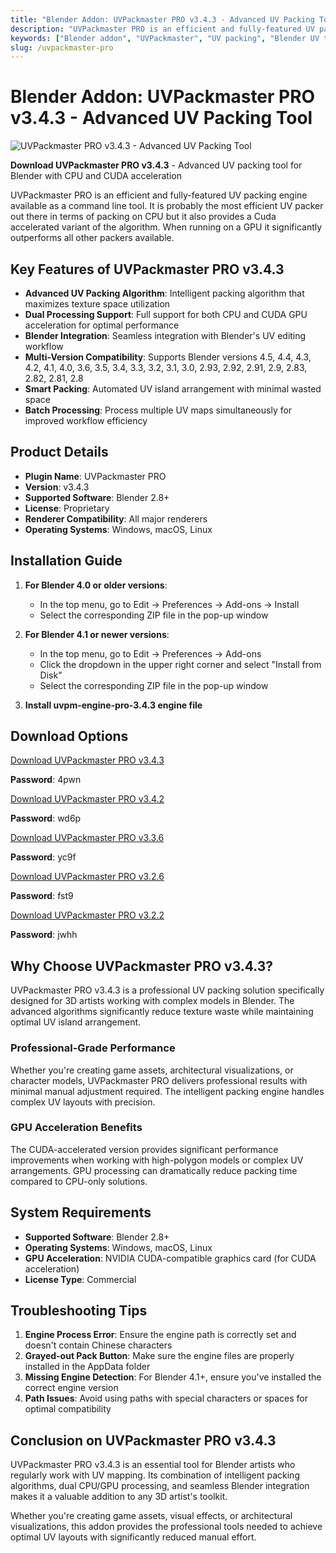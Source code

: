 ```yaml
---
title: "Blender Addon: UVPackmaster PRO v3.4.3 - Advanced UV Packing Tool"
description: "UVPackmaster PRO is an efficient and fully-featured UV packing engine for Blender with CPU and CUDA acceleration. This professional tool significantly improves UV packing efficiency with intelligent algorithms."
keywords: ["Blender addon", "UVPackmaster", "UV packing", "Blender UV tool", "3D modeling", "texture mapping", "CUDA acceleration", "UV optimization"]
slug: /uvpackmaster-pro
---
```


# Blender Addon: UVPackmaster PRO v3.4.3 - Advanced UV Packing Tool

![UVPackmaster PRO v3.4.3 - Advanced UV Packing Tool](https://www.gfxcamp.com/wp-content/uploads/2022/04/Uvpackmaster-3.jpg)

**Download UVPackmaster PRO v3.4.3** - Advanced UV packing tool for Blender with CPU and CUDA acceleration

UVPackmaster PRO is an efficient and fully-featured UV packing engine available as a command line tool. It is probably the most efficient UV packer out there in terms of packing on CPU but it also provides a Cuda accelerated variant of the algorithm. When running on a GPU it significantly outperforms all other packers available.

## Key Features of UVPackmaster PRO v3.4.3

- **Advanced UV Packing Algorithm**: Intelligent packing algorithm that maximizes texture space utilization
- **Dual Processing Support**: Full support for both CPU and CUDA GPU acceleration for optimal performance
- **Blender Integration**: Seamless integration with Blender's UV editing workflow
- **Multi-Version Compatibility**: Supports Blender versions 4.5, 4.4, 4.3, 4.2, 4.1, 4.0, 3.6, 3.5, 3.4, 3.3, 3.2, 3.1, 3.0, 2.93, 2.92, 2.91, 2.9, 2.83, 2.82, 2.81, 2.8
- **Smart Packing**: Automated UV island arrangement with minimal wasted space
- **Batch Processing**: Process multiple UV maps simultaneously for improved workflow efficiency

## Product Details

- **Plugin Name**: UVPackmaster PRO
- **Version**: v3.4.3
- **Supported Software**: Blender 2.8+
- **License**: Proprietary
- **Renderer Compatibility**: All major renderers
- **Operating Systems**: Windows, macOS, Linux

## Installation Guide

1. **For Blender 4.0 or older versions**:
   - In the top menu, go to Edit → Preferences → Add-ons → Install
   - Select the corresponding ZIP file in the pop-up window

2. **For Blender 4.1 or newer versions**:
   - In the top menu, go to Edit → Preferences → Add-ons
   - Click the dropdown in the upper right corner and select "Install from Disk"
   - Select the corresponding ZIP file in the pop-up window

3. **Install uvpm-engine-pro-3.4.3 engine file**

## Download Options

[Download UVPackmaster PRO v3.4.3](https://pan.baidu.com/s/1fH4Vj8LxaNT-frWSsmDVHw?pwd=4pwn)

**Password**: 4pwn

[Download UVPackmaster PRO v3.4.2](https://pan.baidu.com/s/1Q1uyuytr_9BV_NfD3lzdYA?pwd=wd6p)

**Password**: wd6p

[Download UVPackmaster PRO v3.3.6](https://pan.baidu.com/s/1fpKORJfD51cjZCpSnEXdfw?pwd=yc9f)

**Password**: yc9f

[Download UVPackmaster PRO v3.2.6](https://pan.baidu.com/s/1p-cfOLjmuwQP09CzKqL3uw?pwd=fst9)

**Password**: fst9

[Download UVPackmaster PRO v3.2.2](https://pan.baidu.com/s/1UlmEUyXpXPvP5VZ9T--3cw?pwd=jwhh)

**Password**: jwhh

## Why Choose UVPackmaster PRO v3.4.3?

UVPackmaster PRO v3.4.3 is a professional UV packing solution specifically designed for 3D artists working with complex models in Blender. The advanced algorithms significantly reduce texture waste while maintaining optimal UV island arrangement.

### Professional-Grade Performance

Whether you're creating game assets, architectural visualizations, or character models, UVPackmaster PRO delivers professional results with minimal manual adjustment required. The intelligent packing engine handles complex UV layouts with precision.

### GPU Acceleration Benefits

The CUDA-accelerated version provides significant performance improvements when working with high-polygon models or complex UV arrangements. GPU processing can dramatically reduce packing time compared to CPU-only solutions.

## System Requirements

- **Supported Software**: Blender 2.8+
- **Operating Systems**: Windows, macOS, Linux
- **GPU Acceleration**: NVIDIA CUDA-compatible graphics card (for CUDA acceleration)
- **License Type**: Commercial

## Troubleshooting Tips

1. **Engine Process Error**: Ensure the engine path is correctly set and doesn't contain Chinese characters
2. **Grayed-out Pack Button**: Make sure the engine files are properly installed in the AppData folder
3. **Missing Engine Detection**: For Blender 4.1+, ensure you've installed the correct engine version
4. **Path Issues**: Avoid using paths with special characters or spaces for optimal compatibility

## Conclusion on UVPackmaster PRO v3.4.3

UVPackmaster PRO v3.4.3 is an essential tool for Blender artists who regularly work with UV mapping. Its combination of intelligent packing algorithms, dual CPU/GPU processing, and seamless Blender integration makes it a valuable addition to any 3D artist's toolkit.

Whether you're creating game assets, visual effects, or architectural visualizations, this addon provides the professional tools needed to achieve optimal UV layouts with significantly reduced manual effort.